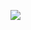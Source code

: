 <a href="http://surl.li/uphdv" align="center"><img src="https://i.postimg.cc/j2sXW40D/Frame.png" /></a>
